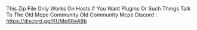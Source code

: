 This Zip File Only Works On Hosts If You Want Plugins Or Such Things Talk To The Old Mcpe Community 
Old Community Mcpe Discord : https://discord.gg/KUMp68eA8b
